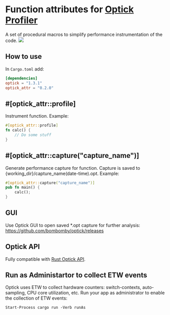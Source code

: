 # Function attributes for [Optick Profiler](https://github.com/bombomby/optick)
A set of procedural macros to simplify performance instrumentation of the code.
![](https://optick.dev/images/screenshots/optick/Optick.png)

## How to use

In `Cargo.toml` add:

```toml
[dependencies]
optick = "1.3.1"
optick_attr = "0.2.0"
```

## #[optick_attr::profile]
Instrument function.
Example:
```rust
#[optick_attr::profile]
fn calc() {
    // Do some stuff
}
```

## #[optick_attr::capture("capture_name")]
Generate performance capture for function.
Capture is saved to {working_dir}/capture_name(date-time).opt.
Example:
```rust
#[optick_attr::capture("capture_name")]
pub fn main() {
    calc();
}
```

## GUI

Use Optick GUI to open saved *.opt capture for further analysis:
https://github.com/bombomby/optick/releases

## Optick API
Fully compatible with [Rust Optick API](https://github.com/bombomby/optick-rs).

## Run as Administartor to collect ETW events
Optick uses ETW to collect hardware counters: switch-contexts, auto-sampling, CPU core utilization, etc.
Run your app as administrator to enable the collection of ETW events:
```
Start-Process cargo run -Verb runAs
```
